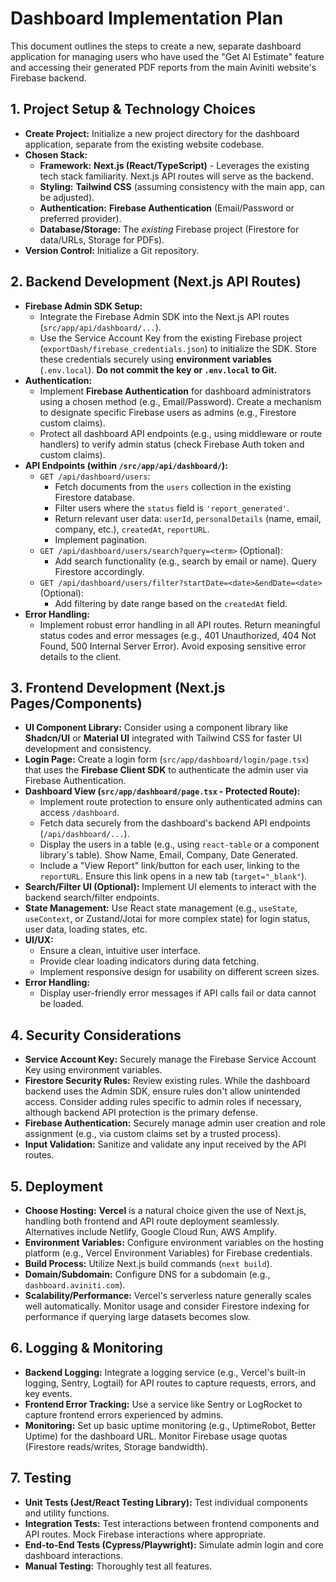 # Dashboard Implementation Plan

This document outlines the steps to create a new, separate dashboard application for managing users who have used the "Get AI Estimate" feature and accessing their generated PDF reports from the main Aviniti website's Firebase backend.

## 1. Project Setup & Technology Choices

*   **Create Project:** Initialize a new project directory for the dashboard application, separate from the existing website codebase.
*   **Chosen Stack:**
    *   **Framework:** **Next.js (React/TypeScript)** - Leverages the existing tech stack familiarity. Next.js API routes will serve as the backend.
    *   **Styling:** **Tailwind CSS** (assuming consistency with the main app, can be adjusted).
    *   **Authentication:** **Firebase Authentication** (Email/Password or preferred provider).
    *   **Database/Storage:** The *existing* Firebase project (Firestore for data/URLs, Storage for PDFs).
*   **Version Control:** Initialize a Git repository.

## 2. Backend Development (Next.js API Routes)

*   **Firebase Admin SDK Setup:**
    *   Integrate the Firebase Admin SDK into the Next.js API routes (`src/app/api/dashboard/...`).
    *   Use the Service Account Key from the existing Firebase project (`exportDash/firebase_credentials.json`) to initialize the SDK. Store these credentials securely using **environment variables** (`.env.local`). **Do not commit the key or `.env.local` to Git.**
*   **Authentication:**
    *   Implement **Firebase Authentication** for dashboard administrators using a chosen method (e.g., Email/Password). Create a mechanism to designate specific Firebase users as admins (e.g., Firestore custom claims).
    *   Protect all dashboard API endpoints (e.g., using middleware or route handlers) to verify admin status (check Firebase Auth token and custom claims).
*   **API Endpoints (within `/src/app/api/dashboard/`):**
    *   `GET /api/dashboard/users`:
        *   Fetch documents from the `users` collection in the existing Firestore database.
        *   Filter users where the `status` field is `'report_generated'`.
        *   Return relevant user data: `userId`, `personalDetails` (name, email, company, etc.), `createdAt`, `reportURL`.
        *   Implement pagination.
    *   `GET /api/dashboard/users/search?query=<term>` (Optional):
        *   Add search functionality (e.g., search by email or name). Query Firestore accordingly.
    *   `GET /api/dashboard/users/filter?startDate=<date>&endDate=<date>` (Optional):
        *   Add filtering by date range based on the `createdAt` field.
*   **Error Handling:**
    *   Implement robust error handling in all API routes. Return meaningful status codes and error messages (e.g., 401 Unauthorized, 404 Not Found, 500 Internal Server Error). Avoid exposing sensitive error details to the client.

## 3. Frontend Development (Next.js Pages/Components)

*   **UI Component Library:** Consider using a component library like **Shadcn/UI** or **Material UI** integrated with Tailwind CSS for faster UI development and consistency.
*   **Login Page:** Create a login form (`src/app/dashboard/login/page.tsx`) that uses the **Firebase Client SDK** to authenticate the admin user via Firebase Authentication.
*   **Dashboard View (`src/app/dashboard/page.tsx` - Protected Route):**
    *   Implement route protection to ensure only authenticated admins can access `/dashboard`.
    *   Fetch data securely from the dashboard's backend API endpoints (`/api/dashboard/...`).
    *   Display the users in a table (e.g., using `react-table` or a component library's table). Show Name, Email, Company, Date Generated.
    *   Include a "View Report" link/button for each user, linking to the `reportURL`. Ensure this link opens in a new tab (`target="_blank"`).
*   **Search/Filter UI (Optional):** Implement UI elements to interact with the backend search/filter endpoints.
*   **State Management:** Use React state management (e.g., `useState`, `useContext`, or Zustand/Jotai for more complex state) for login status, user data, loading states, etc.
*   **UI/UX:**
    *   Ensure a clean, intuitive user interface.
    *   Provide clear loading indicators during data fetching.
    *   Implement responsive design for usability on different screen sizes.
*   **Error Handling:**
    *   Display user-friendly error messages if API calls fail or data cannot be loaded.

## 4. Security Considerations

*   **Service Account Key:** Securely manage the Firebase Service Account Key using environment variables.
*   **Firestore Security Rules:** Review existing rules. While the dashboard backend uses the Admin SDK, ensure rules don't allow unintended access. Consider adding rules specific to admin roles if necessary, although backend API protection is the primary defense.
*   **Firebase Authentication:** Securely manage admin user creation and role assignment (e.g., via custom claims set by a trusted process).
*   **Input Validation:** Sanitize and validate any input received by the API routes.

## 5. Deployment

*   **Choose Hosting:** **Vercel** is a natural choice given the use of Next.js, handling both frontend and API route deployment seamlessly. Alternatives include Netlify, Google Cloud Run, AWS Amplify.
*   **Environment Variables:** Configure environment variables on the hosting platform (e.g., Vercel Environment Variables) for Firebase credentials.
*   **Build Process:** Utilize Next.js build commands (`next build`).
*   **Domain/Subdomain:** Configure DNS for a subdomain (e.g., `dashboard.aviniti.com`).
*   **Scalability/Performance:** Vercel's serverless nature generally scales well automatically. Monitor usage and consider Firestore indexing for performance if querying large datasets becomes slow.

## 6. Logging & Monitoring

*   **Backend Logging:** Integrate a logging service (e.g., Vercel's built-in logging, Sentry, Logtail) for API routes to capture requests, errors, and key events.
*   **Frontend Error Tracking:** Use a service like Sentry or LogRocket to capture frontend errors experienced by admins.
*   **Monitoring:** Set up basic uptime monitoring (e.g., UptimeRobot, Better Uptime) for the dashboard URL. Monitor Firebase usage quotas (Firestore reads/writes, Storage bandwidth).

## 7. Testing

*   **Unit Tests (Jest/React Testing Library):** Test individual components and utility functions.
*   **Integration Tests:** Test interactions between frontend components and API routes. Mock Firebase interactions where appropriate.
*   **End-to-End Tests (Cypress/Playwright):** Simulate admin login and core dashboard interactions.
*   **Manual Testing:** Thoroughly test all features. 